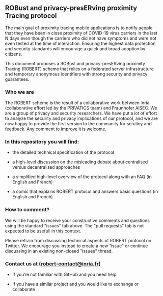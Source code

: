 ## ROBust and privacy-presERving proximity Tracing protocol          

The main goal of proximity tracing mobile applications is to notify people that they have been in close proximity of COVID-19 virus carriers in the last N days even though the carriers who did not have symptoms and were not even tested at the time of interaction. Ensuring the highest data protection and security standards will encourage a quick and broad adoption by citizens. 

This document proposes a ROBust and privacy-presERving proximity Tracing (ROBERT) scheme that relies on a federated server infrastructure and temporary anonymous identifiers with strong security and privacy guarantees. 

### Who we are

The ROBERT scheme is the result of a collaborative work between Inria (collaborative effort led by the PRIVATICS team) and Fraunhofer AISEC. We are a group of privacy and security researchers. We have put a lot of effort to analyze the security and privacy implications of our protocol, and we are now happy to provide the first version to the community for scrutiny and feedback. Any comment to improve it is welcome.


### In this repository you will find: 

* the detailed technical specification of the protocol

* a high-level discussion on the misleading debate about centralised versus decentralised approaches

* a simplified high-level overview of the protocol along with an FAQ (in English and French)

* a comic that explains ROBERT protocol and answers basic questions  (in English and French)

### How to comment?

We will be happy to receive your constructive  comments and questions using the standard "issues" tab above. The "pull requests" tab is not expected to be usefull in this context.

Please refrain from discussing technical aspects of ROBERT protocol on Twitter. We encourage you instead to create a new "issue" or continue discussing in an existing non-closed "issues" thread.

### Contact us at ([robert-contact@inria.fr](mailto:robert-contact@inria.fr)) 

* If you’re not familiar with GitHub and you need help

* If you have a similar project and you would like to exchange or collaborate 
